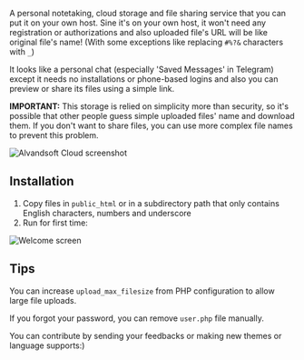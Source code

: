 A personal notetaking, cloud storage and file sharing service that you can put it on your own host. Sine it's on your own host, it won't need any registration or authorizations and also uploaded file's URL will be like original file's name! (With some exceptions like replacing `#%?&` characters with `_`)

It looks like a personal chat (especially 'Saved Messages' in Telegram) except it needs no installations or phone-based logins and also you can preview or share its files using a simple link.

**IMPORTANT:** This storage is relied on simplicity more than security, so it's possible that other people guess simple uploaded files' name and download them. If you don't want to share files, you can use more complex file names to prevent this problem.

![Alvandsoft Cloud screenshot](https://www.alvandsoft.com/cloud123/ascloud_0.1.png)

## Installation
1. Copy files in `public_html` or in a subdirectory path that only contains English characters, numbers and underscore
2. Run for first time:

![Welcome screen](https://www.alvandsoft.com/cloud123/ascloud_0.1_welcome.png)

## Tips
You can increase `upload_max_filesize` from PHP configuration to allow large file uploads.

If you forgot your password, you can remove `user.php` file manually.

You can contribute by sending your feedbacks or making new themes or language supports:)
